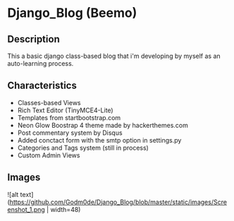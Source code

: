 # Django_Blog (Beemo) 

## Description
This a basic django class-based blog that i'm developing by myself as an auto-learning process.

## Characteristics  

* Classes-based Views
* Rich Text Editor (TinyMCE4-Lite)
* Templates from startbootstrap.com
* Neon Glow Boostrap 4 theme made by hackerthemes.com
* Post commentary system by Disqus
* Added conctact form with the smtp option in settings.py
* Categories and Tags system (still in process)
* Custom Admin Views

## Images
 
 ![alt text](https://github.com/Godm0de/Django_Blog/blob/master/static/images/Screenshot_1.png |  width=48)
